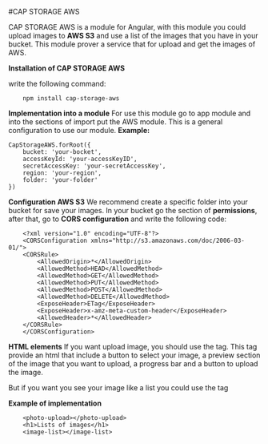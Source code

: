#CAP STORAGE AWS 

CAP STORAGE AWS is a module for Angular, with this module you could upload images to **AWS S3** and use a list of the images that you have in your bucket.
This module prover a service that for upload and get the images of AWS.

**Installation of CAP STORAGE AWS**

write the following command:
```
    npm install cap-storage-aws
```

**Implementation into a module**
For use this module go to app module and into the sections of import put the AWS module.
This is a general configuration to use our module.
**Example:**
```
CapStorageAWS.forRoot({
    bucket: 'your-bocket',
    accessKeyId: 'your-accessKeyID',
    secretAccessKey: 'your-secretAccessKey',
    region: 'your-region',
    folder: 'your-folder'
})
```

**Configuration AWS S3**
We recommend create a specific folder into your bucket for save your images. In your bucket 
go the section of **permissions**, after that, go to **CORS configuration** and write the following code:

```   
    <?xml version="1.0" encoding="UTF-8"?>
    <CORSConfiguration xmlns="http://s3.amazonaws.com/doc/2006-03-01/">
    <CORSRule>
        <AllowedOrigin>*</AllowedOrigin>
        <AllowedMethod>HEAD</AllowedMethod>
        <AllowedMethod>GET</AllowedMethod>
        <AllowedMethod>PUT</AllowedMethod>
        <AllowedMethod>POST</AllowedMethod>
        <AllowedMethod>DELETE</AllowedMethod>
        <ExposeHeader>ETag</ExposeHeader>
        <ExposeHeader>x-amz-meta-custom-header</ExposeHeader>
        <AllowedHeader>*</AllowedHeader>
    </CORSRule>
    </CORSConfiguration>
```

**HTML elements**
If you want upload image, you should use the <photo-upload><photo-upload> tag. This tag provide an html that include a button to select your image, a preview section of the image that you want to upload, a progress bar and a button to upload the image.

But if you want you see your image like a list you could use the tag <image-list></image-list>


**Example of implementation**
```
    <photo-upload></photo-upload>
    <h1>Lists of images</h1>
    <image-list></image-list>
```



